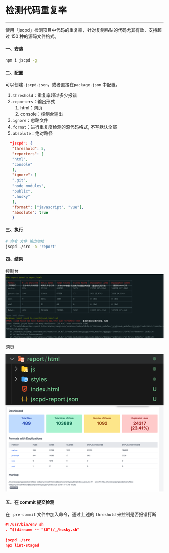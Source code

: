 # 检测代码重复率

---

使用「jscpd」检测项目中代码的重复率，针对复制粘贴的代码尤其有效，支持超过 150 种的源码文件格式。

#### 一、安装

```bash
npm i jscpd -g
```

#### 二、配置

可以创建`.jscpd.json`，或者直接在`package.json` 中配置。

1. `threshold`：重复率超过多少报错
2. `reporters`：输出形式
    1. html：网页
    2. console：控制台输出
3. `ignore`：忽略文件
4. `format`：进行重复度检测的源代码格式, 不写默认全部
5. `absolute`：绝对路径

```json
  "jscpd": {
   "threshold": 5,
   "reporters": [
   "html",
   "console"
   ],
   "ignore": [
   ".git",
   "node_modules",
   "public",
   ".husky"
   ],
   "format": ["javascript", "vue"],
   "absolute": true
   }
```

#### 三、执行

```bash
# 命令 文件 输出地址
jscpd ./src -o 'report'
```

#### 四、结果

控制台
![图片](/blog/CodeRepeatLog.png)

网页

![图片](/blog/CodeRepeatHtml.png)
![图片](/blog/CodeRepeatHtml2.png)

#### 五、在 commit 提交检测

在 ` pre-commit` 文件中加入命令，通过上述的 `threshold` 来控制是否报错打断

```json
#!/usr/bin/env sh
. "$(dirname -- "$0")/_/husky.sh"

jscpd ./src
npx lint-staged
```
